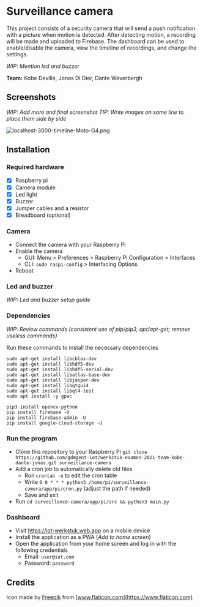 # Surveillance camera

This project consists of a security camera that will send a push notification with a picture when motion is detected. After detecting motion, a recording will be made and uploaded to Firebase. The dashboard can be used to enable/disable the camera, view the timeline of recordings, and change the settings.

_WIP: Mention led and buzzer_

**Team:** Kobe Devillé, Jonas Di Dier, Dante Weverbergh

## Screenshots

_WIP: Add more and final screenshot_
_TIP: Write images on same line to place them side by side_

![localhost-3000-timeline-Moto-G4.png](https://i.postimg.cc/Y2Ywymcm/localhost-3000-timeline-Moto-G4.png)

## Installation

### Required hardware

- [x] Raspberry pi
- [x] Camera module
- [x] Led light
- [x] Buzzer
- [x] Jumper cables and a resistor
- [x] Breadboard (optional)

### Camera

- Connect the camera with your Raspberry Pi
- Enable the camera
  - GUI: Menu > Preferences > Raspberry Pi Configuration > Interfaces
  - CLI: `sudo raspi-config` > Interfacing Options
- Reboot

### Led and buzzer

_WIP: Led and buzzer setup guide_

### Dependencies

_WIP: Review commands (consistent use of pip/pip3, apt/apt-get; remove useless commands)_

Run these commands to install the necessary dependencies

```
sudo apt-get install libcblas-dev
sudo apt-get install libhdf5-dev
sudo apt-get install libhdf5-serial-dev
sudo apt-get install libatlas-base-dev
sudo apt-get install libjasper-dev
sudo apt-get install libqtgui4
sudo apt-get install libqt4-test
sudo apt install -y gpac

pip3 install opencv-python
pip install firebase -U
pip install firebase-admin -U
pip install google-cloud-storage -U
```

### Run the program

- Clone this repository to your Raspberry Pi `git clone https://github.com/gdmgent-iot/werkstuk-examen-2021-team-kobe-dante-jonas.git surveillance-camera`
- Add a cron job to automatically delete old files
  - Run `crontab -e` to edit the cron table
  - Write `0 0 * * * python3 /home/pi/surveillance-camera/app/pi/cron.py` (adjust the path if needed)
  - Save and exit
- Run `cd surveillance-camera/app/pi/src && python3 main.py`

### Dashboard

- Visit https://iot-werkstuk.web.app on a mobile device
- Install the application as a PWA (_Add to home screen_)
- Open the application from your home screen and log in with the following credentials
  - Email: `user@iot.com`
  - Password: `password`

## Credits

Icon made by [Freepik](https://www.freepik.com) from [www.flaticon.com](https://www.flaticon.com)
